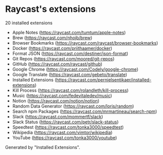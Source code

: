 # Raycast's extensions

20 installed extensions

- Apple Notes (https://raycast.com/tumtum/apple-notes)
- Brew (https://raycast.com/nhojb/brew)
- Browser Bookmarks (https://raycast.com/raycast/browser-bookmarks)
- Docker (https://raycast.com/priithaamer/docker)
- Format JSON (https://raycast.com/destiner/json-format)
- Git Repos (https://raycast.com/moored/git-repos)
- GitHub (https://raycast.com/raycast/github)
- Google Chrome (https://raycast.com/Codely/google-chrome)
- Google Translate (https://raycast.com/gebeto/translate)
- Installed Extensions (https://raycast.com/pernielsentikaer/installed-extensions)
- Kill Process (https://raycast.com/rolandleth/kill-process)
- Music (https://raycast.com/fedevitaledev/music)
- Notion (https://raycast.com/notion/notion)
- Random Data Generator (https://raycast.com/loris/random)
- Search npm Packages (https://raycast.com/mrmartineau/search-npm)
- Slack (https://raycast.com/mommertf/slack)
- Slack Status (https://raycast.com/petr/slack-status)
- Speedtest (https://raycast.com/tonka3000/speedtest)
- Wikipedia (https://raycast.com/vimtor/wikipedia)
- YouTube (https://raycast.com/tonka3000/youtube)

Generated by "Installed Extensions".
